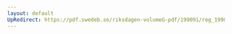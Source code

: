```yaml
---
layout: default
UpRedirect: https://pdf.swedeb.se/riksdagen-volumeG-pdf/199091/reg_199091/reg_199091_0878.pdf
---
```

